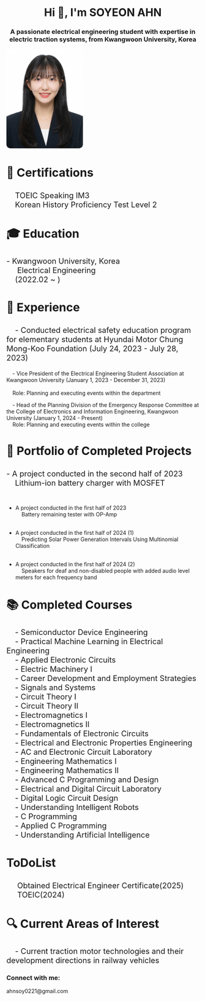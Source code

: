 <h1 align="center">Hi 👋, I'm SOYEON AHN</h1>
<h3 align="center">A passionate electrical engineering student with expertise in electric traction systems, from Kwangwoon University, Korea</h3>
<img src="https://github.com/SOYAHN02/SOYAHN02/blob/main/%EC%95%88%EC%86%8C%EC%97%B0%20%EC%B7%A8%EC%97%85%EC%82%AC%EC%A7%84.jpg?raw=true" alt="Soyeon Ahn" style="width: 200px; height: auto; border-radius: 10px;">

<h3 align="left" style="font-size: 30px;">🔭 Certifications</h3>
<p style="font-size: 20px;">
  &nbsp;&nbsp;&nbsp;&nbsp;TOEIC Speaking IM3<br>
  &nbsp;&nbsp;&nbsp;&nbsp;Korean History Proficiency Test Level 2
</p>

<h3 align="left" style="font-size: 30px;">🎓 Education</h3>
<p style="font-size: 20px;">
  - Kwangwoon University, Korea<br>
  &nbsp;&nbsp;&nbsp;&nbsp; Electrical Engineering<br>
  &nbsp;&nbsp;&nbsp;&nbsp;(2022.02 ~ )
</p>

<h3 align="left" style="font-size: 30px;">💼 Experience</h3>
<p style="font-size: 20px;">
  &nbsp;&nbsp;&nbsp;&nbsp;- Conducted electrical safety education program for elementary students at Hyundai Motor Chung Mong-Koo Foundation (July 24, 2023 - July 28, 2023)<br>  
  
  &nbsp;&nbsp;&nbsp;&nbsp;- Vice President of the Electrical Engineering Student Association at Kwangwoon University (January 1, 2023 - December 31, 2023)<br>  
  &nbsp;&nbsp;&nbsp;&nbsp;Role: Planning and executing events within the department  
  
  &nbsp;&nbsp;&nbsp;&nbsp;- Head of the Planning Division of the Emergency Response Committee at the College of Electronics and Information Engineering, Kwangwoon University (January 1, 2024 - Present)    
  &nbsp;&nbsp;&nbsp;&nbsp;Role: Planning and executing events within the college    
</p>

<h3 align="left" style="font-size: 30px;">📝 Portfolio of Completed Projects</h3>
<p style="font-size: 20px;">
  - A project conducted in the second half of 2023 <br>
  &nbsp;&nbsp;&nbsp;&nbsp;Lithium-ion battery charger with MOSFET<br><br>

  - A project conducted in the first half of 2023 <br>
  &nbsp;&nbsp;&nbsp;&nbsp;Battery remaining tester with OP-Amp<br><br>

  - A project conducted in the first half of 2024 (1) <br>
  &nbsp;&nbsp;&nbsp;&nbsp;Predicting Solar Power Generation Intervals Using Multinomial Classification<br><br>

  - A project conducted in the first half of 2024 (2) <br>
  &nbsp;&nbsp;&nbsp;&nbsp;Speakers for deaf and non-disabled people with added audio level meters for each frequency band
</p>

<h3 align="left" style="font-size: 30px;">📚 Completed Courses</h3>
<p style="font-size: 20px;">
  &nbsp;&nbsp;&nbsp;&nbsp;- Semiconductor Device Engineering<br>
  &nbsp;&nbsp;&nbsp;&nbsp;- Practical Machine Learning in Electrical Engineering<br>
  &nbsp;&nbsp;&nbsp;&nbsp;- Applied Electronic Circuits<br>
  &nbsp;&nbsp;&nbsp;&nbsp;- Electric Machinery I<br>
  &nbsp;&nbsp;&nbsp;&nbsp;- Career Development and Employment Strategies<br>
  &nbsp;&nbsp;&nbsp;&nbsp;- Signals and Systems<br>
  &nbsp;&nbsp;&nbsp;&nbsp;- Circuit Theory I<br>
  &nbsp;&nbsp;&nbsp;&nbsp;- Circuit Theory II<br>
  &nbsp;&nbsp;&nbsp;&nbsp;- Electromagnetics I<br>
  &nbsp;&nbsp;&nbsp;&nbsp;- Electromagnetics II<br>
  &nbsp;&nbsp;&nbsp;&nbsp;- Fundamentals of Electronic Circuits<br>
  &nbsp;&nbsp;&nbsp;&nbsp;- Electrical and Electronic Properties Engineering<br>
  &nbsp;&nbsp;&nbsp;&nbsp;- AC and Electronic Circuit Laboratory<br>
  &nbsp;&nbsp;&nbsp;&nbsp;- Engineering Mathematics I<br>
  &nbsp;&nbsp;&nbsp;&nbsp;- Engineering Mathematics II<br>
  &nbsp;&nbsp;&nbsp;&nbsp;- Advanced C Programming and Design<br>
  &nbsp;&nbsp;&nbsp;&nbsp;- Electrical and Digital Circuit Laboratory<br>
  &nbsp;&nbsp;&nbsp;&nbsp;- Digital Logic Circuit Design<br>
  &nbsp;&nbsp;&nbsp;&nbsp;- Understanding Intelligent Robots<br>
  &nbsp;&nbsp;&nbsp;&nbsp;- C Programming<br>
  &nbsp;&nbsp;&nbsp;&nbsp;- Applied C Programming<br>
  &nbsp;&nbsp;&nbsp;&nbsp;- Understanding Artificial Intelligence
</p>

<h3 align="left" style="font-size: 30px;">ToDoList</h3>  
<p style="font-size: 20px;">
  &nbsp;&nbsp;&nbsp;&nbsp; Obtained Electrical Engineer Certificate(2025)<br>  
  &nbsp;&nbsp;&nbsp;&nbsp; TOEIC(2024)
</p>

<h3 align="left" style="font-size: 30px;">🔍 Current Areas of Interest</h3>
<p style="font-size: 20px;">
  &nbsp;&nbsp;&nbsp;&nbsp;- Current traction motor technologies and their development directions in railway vehicles
</p>

<h3 align="left">Connect with me:</h3>
<p align="left">
  ahnsoy0221@gmail.com
</p>
